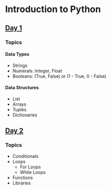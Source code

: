 # Introduction to Python

## [Day 1](Intro-to-Python-Day-1.ipynb)

### Topics
#### Data Types
- Strings
- Numerals: Integer, Float
- Booleans: (True, False) or (1 - True, 0 - False)
  
#### Data Structures
- List
- Arrays
- Tuples
- Dictionaries

## [Day 2](Intro-to-Python-Day-2.ipynb)

### Topics
- Conditionals
- Loops
    - For Loops
    - While Loops
- Functions
- Libraries